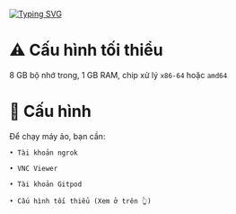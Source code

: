 [![Typing SVG](https://readme-typing-svg.demolab.com?font=Fira+Code&pause=1000&width=435&lines=Code+b%E1%BB%9Fi+Folody++%26+NezukoBot+Team;Ch%E1%BA%A1y+%C4%91%C6%B0%E1%BB%A3c+tr%C3%AAn+GCloud+%26+Gitpod;%C4%90a+d%E1%BA%A1ng+h%E1%BB%87+%C4%91i%E1%BB%81u+h%C3%A0nh%2C+Linux+%26+Windows;Th%E1%BB%9Di+gian+ch%E1%BA%A1y+d%C3%A0i%2C+tho%E1%BA%A3i+m%C3%A1i+%C4%91i)](https://github.com/Folody-Team/gitvnc/)
# ⚠ Cấu hình tối thiểu
8 GB bộ nhớ trong, 1 GB RAM, chip xử lý `x86-64` hoặc `amd64`
# 💾 Cấu hình
Để chạy máy ảo, bạn cần: 
```
• Tài khoản ngrok

• VNC Viewer

• Tài khoản Gitpod 

• Cấu hình tối thiểu (Xem ở trên 👆)
```
